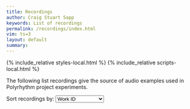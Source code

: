 ```yaml
---
title: Recordings 
author: Craig Stuart Sapp
keywords: List of recordings
permalink: /recordings/index.html
vim: ts=3
layout: default
summary: 
---
```


{% include_relative styles-local.html %}
{% include_relative scripts-local.html %}

The following list recordings give the source of audio examples used in Polyrhythm project
experiments.

<p>
Sort recordings by: 
<select id="sort-method" onchange="displayRecordingList()">
<option value="workid">Work ID</option>
<option value="exid">Example ID</option>
<option value="cyear">Composition Date</option>
<option value="ryear">Release Date</option>
</select>
</p>

<div id="recording-list"></div>

